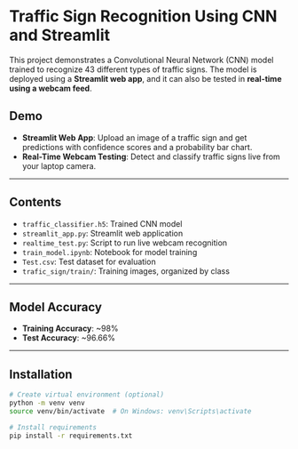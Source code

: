 

# Traffic Sign Recognition Using CNN and Streamlit

This project demonstrates a Convolutional Neural Network (CNN) model trained to recognize 43 different types of traffic signs. The model is deployed using a **Streamlit web app**, and it can also be tested in **real-time using a webcam feed**.

## Demo

- **Streamlit Web App**: Upload an image of a traffic sign and get predictions with confidence scores and a probability bar chart.
- **Real-Time Webcam Testing**: Detect and classify traffic signs live from your laptop camera.

---

## Contents

- `traffic_classifier.h5`: Trained CNN model
- `streamlit_app.py`: Streamlit web application
- `realtime_test.py`: Script to run live webcam recognition
- `train_model.ipynb`: Notebook for model training
- `Test.csv`: Test dataset for evaluation
- `trafic_sign/train/`: Training images, organized by class

---

## Model Accuracy

- **Training Accuracy**: ~98%
- **Test Accuracy**: ~96.66%

---

## Installation

```bash
# Create virtual environment (optional)
python -m venv venv
source venv/bin/activate  # On Windows: venv\Scripts\activate

# Install requirements
pip install -r requirements.txt
